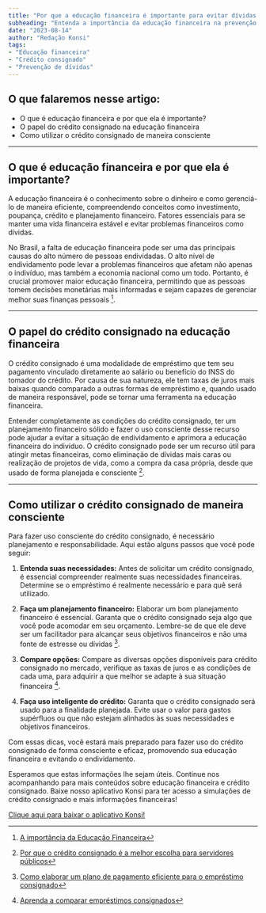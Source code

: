 ```yaml
---
title: "Por que a educação financeira é importante para evitar dívidas e como o crédito consignado pode ser seu aliado"
subheading: "Entenda a importância da educação financeira na prevenção de dívidas e o papel que o crédito consignado pode desempenhar nisso"
date: "2023-08-14"
author: "Redação Konsi"
tags:
- "Educação financeira"
- "Crédito consignado"
- "Prevenção de dívidas"
---
```


## O que falaremos nesse artigo:
   * O que é educação financeira e por que ela é importante?
   * O papel do crédito consignado na educação financeira
   * Como utilizar o crédito consignado de maneira consciente

---

## O que é educação financeira e por que ela é importante?

A educação financeira é o conhecimento sobre o dinheiro e como gerenciá-lo de maneira eficiente, compreendendo conceitos como investimento, poupança, crédito e planejamento financeiro. Fatores essenciais para se manter uma vida financeira estável e evitar problemas financeiros como dívidas.

No Brasil, a falta de educação financeira pode ser uma das principais causas do alto número de pessoas endividadas. O alto nível de endividamento pode levar a problemas financeiros que afetam não apenas o indivíduo, mas também a economia nacional como um todo. Portanto, é crucial promover maior educação financeira, permitindo que as pessoas tomem decisões monetárias mais informadas e sejam capazes de gerenciar melhor suas finanças pessoais [^1^].

[^1^]: [A importância da Educação Financeira](https://konsi.com.br/postagens/a-importncia-da-educao-financeira-para-servidores-pblicos-e-como-implement-la-em-sua-vida)

--- 

## O papel do crédito consignado na educação financeira

O crédito consignado é uma modalidade de empréstimo que tem seu pagamento vinculado diretamente ao salário ou benefício do INSS do tomador do crédito. Por causa de sua natureza, ele tem taxas de juros mais baixas quando comparado a outras formas de empréstimo e, quando usado de maneira responsável, pode se tornar uma ferramenta na educação financeira.

Entender completamente as condições do crédito consignado, ter um planejamento financeiro sólido e fazer o uso consciente desse recurso pode ajudar a evitar a situação de endividamento e aprimora a educação financeira do indivíduo. O crédito consignado pode ser um recurso útil para atingir metas financeiras, como eliminação de dívidas mais caras ou realização de projetos de vida, como a compra da casa própria, desde que usado de forma planejada e consciente [^2^].

[^2^]: [Por que o crédito consignado é a melhor escolha para servidores públicos](https://konsi.com.br/postagens/por-que-o-crdito-consignado-a-melhor-escolha-para-servidores-pblicos)

--- 

## Como utilizar o crédito consignado de maneira consciente

Para fazer uso consciente do crédito consignado, é necessário planejamento e responsabilidade. Aqui estão alguns passos que você pode seguir:

1. **Entenda suas necessidades:**
   Antes de solicitar um crédito consignado, é essencial compreender realmente suas necessidades financeiras. Determine se o empréstimo é realmente necessário e para quê será utilizado.

2. **Faça um planejamento financeiro:**
   Elaborar um bom planejamento financeiro é essencial. Garanta que o crédito consignado seja algo que você pode acomodar em seu orçamento. Lembre-se de que ele deve ser um facilitador para alcançar seus objetivos financeiros e não uma fonte de estresse ou dívidas [^3^].

3. **Compare opções:**
   Compare as diversas opções disponíveis para crédito consignado no mercado, verifique as taxas de juros e as condições de cada uma, para adquirir a que melhor se adapte à sua situação financeira [^4^].
   
4. **Faça uso inteligente do crédito:**
   Garanta que o crédito consignado será usado para a finalidade planejada. Evite usar o valor para gastos supérfluos ou que não estejam alinhados às suas necessidades e objetivos financeiros.

Com essas dicas, você estará mais preparado para fazer uso do crédito consignado de forma consciente e eficaz, promovendo sua educação financeira e evitando o endividamento.

[^3^]: [Como elaborar um plano de pagamento eficiente para o empréstimo consignado](https://konsi.com.br/postagens/como-elaborar-um-plano-de-pagamento-eficiente-para-o-emprstimo-consignado)
[^4^]: [Aprenda a comparar empréstimos consignados](https://konsi.com.br/postagens/aprenda-a-comparar-emprstimos-consignados-saiba-como-escolher-a-melhor-opo)

Esperamos que estas informações lhe sejam úteis. Continue nos acompanhando para mais conteúdos sobre educação financeira e crédito consignado. Baixe nosso aplicativo Konsi para ter acesso a simulações de crédito consignado e mais informações financeiras! 

[Clique aqui para baixar o aplicativo Konsi!](https://konsi.com.br/app-download)